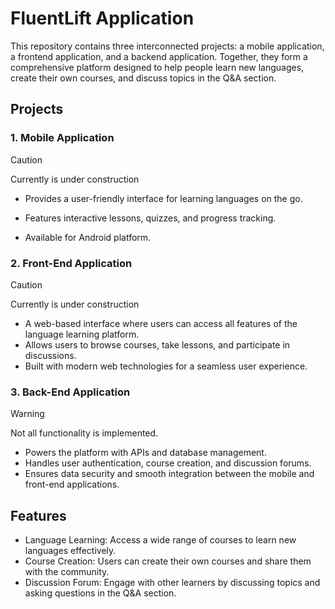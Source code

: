 # FluentLift Application

This repository contains three interconnected projects: a mobile application, a frontend application, and a backend application. Together, they form a comprehensive platform designed to help people learn new languages, create their own courses, and discuss topics in the Q&A section.

## Projects
### 1. Mobile Application 
> [!CAUTION]
> Currently is under construction

- Provides a user-friendly interface for learning languages on the go.

- Features interactive lessons, quizzes, and progress tracking.
- Available for Android platform.

### 2. Front-End Application
> [!CAUTION]
> Currently is under construction

- A web-based interface where users can access all features of the language learning platform.
- Allows users to browse courses, take lessons, and participate in discussions.
- Built with modern web technologies for a seamless user experience.

### 3. Back-End Application
> [!WARNING]
> Not all functionality is implemented.

- Powers the platform with APIs and database management.
- Handles user authentication, course creation, and discussion forums.
- Ensures data security and smooth integration between the mobile and front-end applications.

## Features
- Language Learning: Access a wide range of courses to learn new languages effectively.
- Course Creation: Users can create their own courses and share them with the community.
- Discussion Forum: Engage with other learners by discussing topics and asking questions in the Q&A section.
